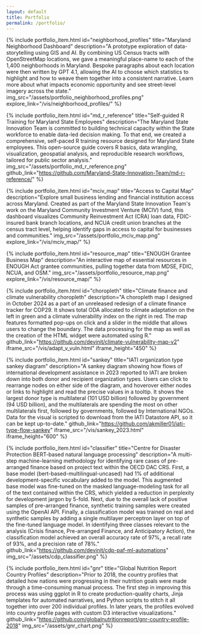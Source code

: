 ```yaml
---
layout: default
title: Portfolio
permalink: /portfolio/
---
```


{% include
    portfolio_item.html
    id="neighborhood_profiles"
    title="Maryland Neighborhood Dashboard"
    description="A prototype exploration of data-storytelling using GIS and AI. By combining US Census tracts with OpenStreetMap locations, we gave a meaningful place-name to each of the 1,400 neighborhoods in Maryland. Bespoke paragraphs about each location were then written by GPT 4.1, allowing the AI to choose which statistics to highlight and how to weave them together into a consistent narrative. Learn more about what impacts economic opportunity and see street-level imagery across the state."
    img_src="/assets/portfolio_neighborhood_profiles.png"
    explore_link="/vis/neighborhood_profiles/"
%}

{% include
    portfolio_item.html
    id="md_r_reference"
    title="Self-guided R Training for Maryland State Employees"
    description="The Maryland State Innovation Team is committed to building technical capacity within the State workforce to enable data-led decision making. To that end, we created a comprehensive, self-paced R training resource designed for Maryland State employees. This open-source guide covers R basics, data wrangling, visualization, geospatial analysis, and reproducible research workflows, tailored for public sector analysis."
    img_src="/assets/portfolio_md_r_reference.png"
    github_link="https://github.com/Maryland-State-Innovation-Team/md-r-reference/"
%}

{% include
    portfolio_item.html
    id="mciv_map"
    title="Access to Capital Map"
    description="Explore small business lending and financial institution access across Maryland. Created as part of the Maryland State Innovation Team's work on the Maryland Community Investment Venture (MCIV) fund, this dashboard visualizes Community Reinvestment Act (CRA) loan data, FDIC-insured bank branch locations, and NCUA credit union branches at the census tract level, helping identify gaps in access to capital for businesses and communities."
    img_src="/assets/portfolio_mciv_map.png"
    explore_link="/vis/mciv_map/"
%}

{% include
    portfolio_item.html
    id="resource_map"
    title="ENOUGH Grantee Business Map"
    description="An interactive map of essential resources in ENOUGH Act grantee communities, pulling together data from MDSE, FDIC, NCUA, and OSM."
    img_src="/assets/portfolio_resource_map.png"
    explore_link="/vis/resource_map/"
%}

{% include
    portfolio_item.html
    id="choropleth"
    title="Climate finance and climate vulnerability choropleth"
    description="A choropleth map I designed in October 2024 as a part of an unreleased redesign of a climate finance tracker for COP29. It shows total ODA allocated to climate adaptation on the left in green and a climate vulnerability index on the right in red. The map features formatted pop-ups on click and a slider in the middle that allows users to change the boundary. The data processing for the map as well as the creation of the HTML widget were automated using R."
    github_link="https://github.com/devinit/climate-vulnerability-map-v2"
    iframe_src="/vis/adapt_v_vuln.html"
    iframe_height="450"
%}

{% include
    portfolio_item.html
    id="sankey"
    title="IATI organization type sankey diagram"
    description="A sankey diagram showing how flows of international development assistance in 2023 reported to IATI are broken down into both donor and recipient organization types. Users can click to rearrange nodes on either side of the diagram, and hoverover either nodes or links to highlight and read the precise values in a tooltip. It shows the largest donor type is multilateral (101 USD billion) followed by government (94 USD billion), and the multilaterals are spending the most on other multilaterals first, followed by governments, followed by International NGOs. Data for the visual is scripted to download from the IATI Datastore API, so it can be kept up-to-date."
    github_link="https://github.com/akmiller01/iati-type-flow-sankey"
    iframe_src="/vis/sankey_2023.html"
    iframe_height="600"
%}

{% include
    portfolio_item.html
    id="classifier"
    title="Centre for Disaster Protection BERT-based natural language processing"
    description="A multi-step machine-learning methodology for identifying rare cases of pre-arranged finance based on project text within the OECD DAC CRS. First, a base model (bert-based-multilingual-uncased) had 1% of additional development-specific vocabulary added to the model. This augmented base model was fine-tuned on the masked language-modeling task for all of the text contained within the CRS, which yielded a reduction in perplexity for development jargon by 5-fold. Next, due to the overall lack of positive samples of pre-arranged finance, synthetic training samples were created using the OpenAI API. Finally, a classification model was trained on real and synthetic samples by adding a single multilayer perceptron layer on top of the fine-tuned language model. In identifying three classes relevant to the analysis (Crisis finance, Pre-arranged Finance, and Anticipatory Action), the classification model achieved an overall accuracy rate of 97%, a recall rate of 93%, and a precision rate of 78%."
    github_link="https://github.com/devinit/cdp-paf-ml-automations"
    img_src="/assets/cdp_classifier.png"
%}

{% include
    portfolio_item.html
    id="gnr"
    title="Global Nutrition Report Country Profiles"
    description="Prior to 2018, the country profiles that detailed how nations were progressing in their nutrition goals were made through a time-consuming manual process. The first step in improving this process was using ggplot in R to create production-quality charts, Jinja templates for automated narratives, and Python scripts to stitch it all together into over 200 individual profiles. In later years, the profiles evolved into country profile pages with custom D3 interactive visualizations."
    github_link="https://github.com/globalnutritionreport/gnr-country-profile-2018"
    img_src="/assets/gnr_chart.png"
%}
